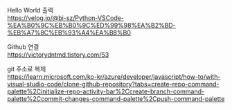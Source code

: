 Hello World 출력<br>
https://velog.io/@bi-sz/Python-VSCode-%EA%B0%9C%EB%B0%9C%ED%99%98%EA%B2%BD-%EB%A7%8C%EB%93%A4%EA%B8%B0


Github 연결<br>
https://victorydntmd.tistory.com/53


git 주소로 복제<br>
https://learn.microsoft.com/ko-kr/azure/developer/javascript/how-to/with-visual-studio-code/clone-github-repository?tabs=create-repo-command-palette%2Cinitialize-repo-activity-bar%2Ccreate-branch-command-palette%2Ccommit-changes-command-palette%2Cpush-command-palette